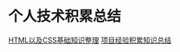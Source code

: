 # 个人技术积累总结
[HTML以及CSS基础知识整理](https://github.com/yangdiao/yangdiao.github.io/wiki/html-css%E5%9F%BA%E7%A1%80%E7%9F%A5%E8%AF%86%E6%95%B4%E7%90%86)
[项目经验积累知识总结](https://github.com/yangdiao/yangdiao.github.io/wiki/techSummary)
